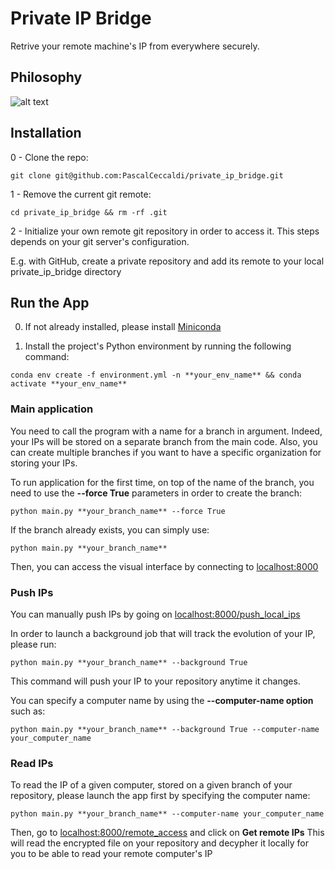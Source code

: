 # Private IP Bridge

Retrive your remote machine's IP from everywhere securely.

## Philosophy
![alt text](https://github.com/PascalCeccaldi/private_ip_bridge/blob/pc/computers/design.jpeg)

## Installation

0 - Clone the repo:

`git clone git@github.com:PascalCeccaldi/private_ip_bridge.git`

1 - Remove the current git remote:

`cd private_ip_bridge && rm -rf .git`

2 - Initialize your own remote git repository in order to access it.
This steps depends on your git server's configuration.

E.g. with GitHub, create a private repository and add its remote to your local private_ip_bridge directory

## Run the App

0. If not already installed, please install [Miniconda](https://docs.conda.io/en/latest/miniconda.html)

1. Install the project's Python environment by running the following command:

`conda env create -f environment.yml -n **your_env_name** && conda activate **your_env_name**`

### Main application

You need to call the program with a name for a branch in argument.
Indeed, your IPs will be stored on a separate branch from the main code.
Also, you can create multiple branches if you want to have a specific organization for storing your IPs.

To run application for the first time, on top of the name of the branch, you need to use the **--force True** parameters in order to create the branch:

`python main.py **your_branch_name** --force True`

If the branch already exists, you can simply use:

`python main.py **your_branch_name**`

Then, you can access the visual interface by connecting to [localhost:8000](http://localhost:8000)

### Push IPs

You can manually push IPs by going on [localhost:8000/push_local_ips](http://localhost:8000/push_local_ips)

In order to launch a background job that will track the evolution of your IP, please run:

`python main.py **your_branch_name** --background True`

This command will push your IP to your repository anytime it changes.

You can specify a computer name by using the **--computer-name option** such as:

`python main.py **your_branch_name** --background True --computer-name your_computer_name`

### Read IPs

To read the IP of a given computer, stored on a given branch of your repository, please launch the app first by specifying the computer name:

`python main.py **your_branch_name** --computer-name your_computer_name`

Then, go to [localhost:8000/remote_access](http://localhost:8000/remote_access) and click on **Get remote IPs**
This will read the encrypted file on your repository and decypher it locally for you to be able to read your remote computer's IP
